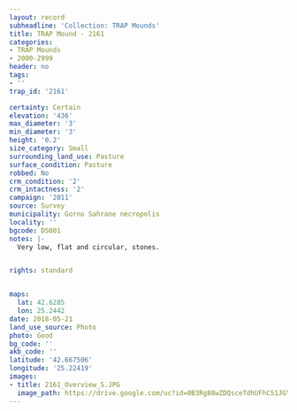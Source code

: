 ```yaml
---
layout: record
subheadline: 'Collection: TRAP Mounds'
title: TRAP Mound - 2161
categories:
- TRAP Mounds
- 2000-2999
header: no
tags:
- ''
trap_id: '2161'

certainty: Certain
elevation: '436'
max_diameter: '3'
min_diameter: '3'
height: '0.2'
size_category: Small
surrounding_land_use: Pasture
surface_condition: Pasture
robbed: No
crm_condition: '2'
crm_intactness: '2'
campaign: '2011'
source: Survey
municipality: Gorno Sahrane necropolis
locality: ''
bgcode: DS001
notes: |-
  Very low, flat and circular, stones.


rights: standard


maps:
  lat: 42.6285
  lon: 25.2442
date: 2018-05-21
land_use_source: Photo
photo: Good
bg_code: ''
akb_code: ''
latitude: '42.667506'
longitude: '25.22419'
images:
- title: 2161_Overview_S.JPG
  image_path: https://drive.google.com/uc?id=0B3Rg88wZDQsceTdhUFhCS1JGYms
---
```


